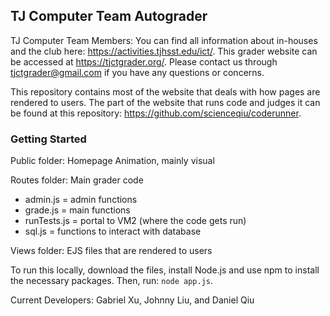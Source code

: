 ## TJ Computer Team Autograder

TJ Computer Team Members: You can find all information about in-houses and the club here: https://activities.tjhsst.edu/ict/.
This grader website can be accessed at https://tjctgrader.org/.
Please contact us through tjctgrader@gmail.com if you have any questions or concerns.

This repository contains most of the website that deals with how pages are rendered to users. The part of the website that runs code and judges it can be found at this repository: https://github.com/scienceqiu/coderunner.

### Getting Started

Public folder: Homepage Animation, mainly visual

Routes folder: Main grader code
- admin.js = admin functions
- grade.js = main functions
- runTests.js = portal to VM2 (where the code gets run)
- sql.js = functions to interact with database

Views folder: EJS files that are rendered to users

To run this locally, download the files, install Node.js and use npm to install the necessary packages. Then, run:
```node app.js```.

Current Developers: Gabriel Xu, Johnny Liu, and Daniel Qiu

